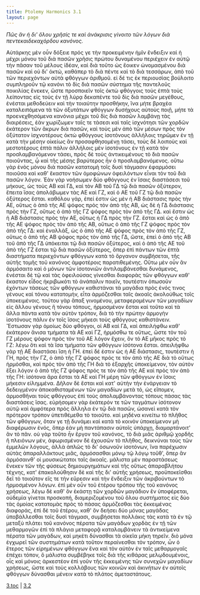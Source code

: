 ```yaml
---
title: Ptolemy Harmonics 3.1
layout: page
---
```




*Πῶς ἂν ἡ δι' ὅλου χρῆσίς τε καὶ ἀνάκρισις γίνοιτο τῶν λόγων διὰ πεντεκαιδεκαχόρδου κανόνος.*

Αὐτάρκης μὲν οὖν δόξειε πρός γε τὴν προκειμένην ἡμῖν ἔνδειξιν καὶ ἡ μέχρι μόνου τοῦ διὰ πασῶν χρῆσις πρώτου δυναμένου περιέχειν ἐν αὐτῷ τὴν πᾶσαν τοῦ μέλους ἰδέαν, καὶ διὰ τοῦτο ὡς ἔοικεν ὠνομασμένου διὰ πασῶν καὶ οὐ δι' ὀκτώ, καθάπερ τὸ διὰ πέντε καὶ τὸ διὰ τεσσάρων, ἀπὸ τοῦ τῶν περιεχόντων αὐτὰ φθόγγων ἀριθμοῦ. εἰ δέ τις ἐκ περιουσίας βούλοιτο συμπληροῦν τῷ κανόνι τὸ δὶς διὰ πασῶν σύστημα τῆς παντελοῦς ποικιλίας ἕνεκεν, ὥστε προσποιεῖν τοῖς ὀκτὼ φθόγγοις τοὺς ἑπτὰ τοὺς λείποντας εἰς τοὺς ἐν τῇ λύρᾳ δεκαπέντε τοῦ δὶς διὰ πασῶν μεγέθους, ἐνέσται μεθοδεύειν καὶ τὴν τοιαύτην προσθήκην, ἵνα μήτε βραχέα καταλειπόμενα τὰ τῶν ὀξυτάτων φθόγγων δυσήχους αὐτοὺς ποιῇ, μήτε τὰ προενεχθησόμενα κανόνια μέχρι τοῦ δὶς διὰ πασῶν λαμβάνῃ τὰς διαιρέσεις, ἐὰν χωρίζωμεν ταῖς τε τάσεσι καὶ ταῖς ἰσχνότησι τῶν χορδῶν ἑκάτερον τῶν ἄκρων διὰ πασῶν, καὶ τοὺς μὲν ἀπὸ τῶν μέσων πρὸς τὸν ὀξύτατον ἰσχνοτέρους ὀκτὼ φθόγγους ἰσοτόνους ἀλλήλοις τηρῶμεν ἐν τῇ κατὰ τὴν μέσην οἰκείως ἂν προσαφθησομένῃ τάσει, τοὺς δὲ λοιποὺς καὶ μεστοτέρους ἑπτὰ πάλιν ἀλλήλοις μὲν ἰσοτόνους ἐν τῇ κατὰ τὸν προσλαμβανόμενον τάσει, πρὸς δὲ τοὺς ἀντικειμένους τὸ διὰ πασῶν ποιοῦντας, ᾧ καὶ τῆς μέσης βαρύτερος ἦν ὁ προσλαμβανόμενος. οὕτω γὰρ ἑνὸς μόνου διὰ πασῶν κατατομὴ τοῖς δυσὶ τάγμασιν ἐφαρμόσει ποιοῦσα καὶ καθ' ἕκαστον τῶν ὁμοφώνων ὀφειλόντων εἶναι τὸν τοῦ διὰ πασῶν λόγον. Ἐὰν γὰρ νοήσωμεν δύο φθόγγους ἐν ἴσαις διαστάσεσι τοῦ μήκους, ὡς τοὺς ΑΒ καὶ ΓΔ, καὶ τὸν ΑΒ τοῦ ΓΔ τῷ διὰ πασῶν ὀξύτερον, ἔπειτα ἴσας ἀπολάβωμεν τὰς ΑΕ καὶ ΓΖ, καὶ ὁ ΑΕ τοῦ ΓΖ τῷ διὰ πασῶν ὀξύτερος ἔσται. καθόλου γάρ, ἐπεί ἐστιν ὡς μὲν ἡ ΑΒ διάστασις πρὸς τὴν ΑΕ, οὕτως ὁ ἀπὸ τῆς ΑΕ ψόφος πρὸς τὸν ἀπὸ τῆς ΑΒ, ὡς δὲ ἡ ΓΔ διάστασις πρὸς τὴν ΓΖ, οὕτως ὁ ἀπὸ τῆς ΓΖ ψόφος πρὸς τὸν ἀπὸ τῆς ΓΔ. καὶ ἔστιν ὡς ἡ ΑΒ διάστασις πρὸς τὴν ΑΕ, οὕτως ἡ ΓΔ πρὸς τὴν ΓΖ. ἔσται καὶ ὡς ὁ ἀπὸ τῆς ΑΕ ψόφος πρὸς τὸν ἀπὸ τῆς ΑΒ, οὕτως ὁ ἀπὸ τῆς ΓΖ ψόφος πρὸς τὸν ἀπὸ τῆς ΓΔ: καὶ ἐναλλάξ, ὡς ὁ ἀπὸ τῆς ΑΕ ψόφος πρὸς τὸν ἀπὸ τῆς ΓΖ, οὕτως ὁ ἀπὸ τῆς ΑΒ ψόφος πρὸς τὸν ἀπὸ τῆς ΓΔ, ὥστε, ἐπεὶ ὁ ἀπὸ τῆς ΑΒ τοῦ ἀπὸ τῆς ΓΔ ὑπόκειται τῷ διὰ πασῶν ὀξύτερος, καὶ ὁ ἀπὸ τῆς ΑΕ τοῦ ἀπὸ τῆς ΓΖ ἔσται τῷ διὰ πασῶν ὀξύτερος, ὅπερ ἐπὶ πάντων τῶν ἑπτὰ διαστήματα περιεχόντων φθόγγων κατὰ τὸ ὄργανον συμβήσεται, τῆς αὐτῆς τομῆς τοῦ κανόνος ἀμφοτέροις παρατιθεμένης. Οὕτω μὲν οὖν ἂν ἁρμόσαιτο καὶ ὁ μόνων τῶν ἰσοτονιῶν ἀντιλαμβάνεσθαι δυνάμενος, ἐνέσται δὲ τῷ καὶ τὰς ὀφειλούσας γίνεσθαι διαφορὰς τῶν φθόγγων καθ' ἕκαστον εἶδος ἠκριβωκότι τὸ ἀνάπαλιν ποιεῖν, τουτέστιν ὁπωσοῦν ἐχόντων τάσεως τῶν φθόγγων καθιστάναι τὰ μαγάδια πρὸς ἑνός τινος γένους καὶ τόνου κατατομήν, εἶτα ἁρμόζεσθαι ταῖς ἀκοαῖς ἀκολούθως τοῖς ὑποκειμένοις. τούτου γὰρ ἅπαξ γινομένου, μεταφερομένων τῶν μαγαδίων εἰς ἄλλου γένους ἢ τόνου τόπους, ἡρμοσμένον ἔσται καὶ τοῦτο καὶ τὰ ἄλλα πάντα κατὰ τὸν αὐτὸν τρόπον, διὰ τὸ τὴν πρώτην ἁρμογὴν ἰσοτόνους πάλιν ἐν τοῖς ἴσοις μήκεσι τοὺς φθόγγους καθιστάνειν. Ἔστωσαν γὰρ ὁμοίως δύο φθόγγοι, οἱ ΑΒ καὶ ΓΔ, καὶ ἀπειλήφθω καθ' ἑκάτερον ἄνισα τμήματα τὰ ΑΕ καὶ ΓΖ, ἡρμόσθω τε οὕτως, ὥστε τὸν τοῦ ΓΖ μέρους ψόφον πρὸς τὸν τοῦ ΑΕ λόγον ἔχειν, ὃν τὸ ΑΕ μῆκος πρὸς τὸ ΓΖ: λέγω ὅτι καὶ τὰ ἴσα τμήματα τῶν φθόγγων ἰσότονα ἔσται. ἀπειλήφθω γὰρ τῇ ΑΕ διαστάσει ἴση ἡ ΓΗ. ἐπεὶ δέ ἐστιν ὡς ἡ ΑΕ διάστασις, τουτέστιν ἡ ΓΗ, πρὸς τὴν ΓΖ, ὁ ἀπὸ τῆς ΓΖ ψόφος πρός τε τὸν ἀπὸ τῆς ΑΕ διὰ τὸ οὕτως ἡρμόσθαι, καὶ πρὸς τὸν ἀπὸ τῆς ΓΗ διὰ τὸ ἐξαρχῆς ὑποκείμενον, τὸν αὐτὸν ἕξει λόγον ὁ ἀπὸ τῆς ΓΖ ψόφος πρός τε τὸν ἀπὸ τῆς ΑΕ καὶ πρὸς τὸν ἀπὸ τῆς ΓΗ: ἰσότονα ἄρα ἔσται τὰ ΑΕ καὶ ΓΗ μέρη τῶν φθόγγων ἐν ἴσοις μήκεσιν εἰλημμένα. Δῆλον δὲ ἔσται καὶ κατ' αὐτὴν τὴν ἐνάργειαν τὸ δεδειγμένον ἀποκαθισταμένων τῶν μαγαδίων μετὰ τό, ὡς εἴπομεν, ἁρμοσθῆναι τοὺς φθόγγους ἐπὶ τοὺς ἀπολαμβάνοντας τόπους πάσας τὰς διαστάσεις ἴσας. εὑρήσομεν γὰρ ἑκάτερόν τε τῶν ταγμάτων ἰσότονον αὐτῷ καὶ ἀμφότερα πρὸς ἄλληλα ἐν τῷ διὰ πασῶν, ὡσανεὶ κατὰ τὸν πρότερον τρόπον ὑπετιθέμεθα τὸ τοιοῦτο. καὶ μηδένα κινείτω τὸ πλῆθος τῶν φθόγγων, ὅταν γε τῇ δυνάμει καὶ κατὰ τὸ κοινὸν ὑποκείμενον μὴ διαφέρωσιν ἑνός, ὅπερ ἐὰν μὴ παντάπασιν αὐτοῖς ὑπάρχῃ, διαμαρτάνοιτ' ἂν τὸ πᾶν. οὐ γὰρ τοῦτο ἦν ἔργον τοῦ κανόνος, τὸ διὰ μιᾶς ἀριθμῷ χορδῆς ἢ πλειόνων μέν, ἀφωρισμένον δὲ ἐχουσῶν τὸ πλῆθος, δεικνύναι τοὺς τῶν ἐμμελῶν λόγους, ἀλλὰ ἁπλῶς τὸ δι' ὁσωνοῦν ἰσοτόνων, ἵνα παρέχωσιν αὐτὰς ἀπαραλλάκτους μιᾶς, ἁρμόσασθαι μόνῳ τῷ λόγῳ τοῦθ', ὅπερ ἂν ἁρμόσαινθ' οἱ μουσικώτατοι ταῖς ἀκοαῖς. μάλιστα μὲν παραστάσεως ἕνεκεν τῶν τῆς φύσεως δημιουργημάτων καὶ τῆς οὕτως ἀπαραβλήτου τέχνης, κατ' ἐπακολούθησιν δὲ καὶ τῆς δι' αὐτῆς χρήσεως, προϋποκεῖσθαι δεῖ τὸ τοιοῦτον εἴς τε τὴν εὕρεσιν καὶ τὴν ἔνδειξιν τῶν ἀκριβούντων τὸ ἡρμοσμένον λόγων. ἐπὶ μὲν οὖν τοῦ ἑτέρου τρόπου τῆς τοῦ κανόνος χρήσεως, λέγω δὲ καθ' ὃν ἑκάστῃ τῶν χορδῶν μαγάδιον ἓν ὑποφέρεται, οὐδεμία γίνεται προσκοπή, διαμεριζομένου τοῦ ὅλου συστήματος εἰς δύο τὰς ὁμοίας κατατομὰς πρὸς τὸ πάσας ἁρμόζεσθαι τὰς ἐκκειμένας διαφοράς, ἐπὶ δὲ τοῦ ἑτέρου, καθ' ὃν δεήσει δύο μόνας μαγάδας ὑποβάλλεσθαι τοῖς δυσὶ τάγμασι, συμβήσεται πολλάκις τὰς κατὰ τὰ ἐν τῷ μεταξὺ πλάτει τοῦ κανόνος πέρατα τῶν μαγάδων χορδὰς ἐν τῇ τῶν μεθαρμογῶν ἐπὶ τὰ πλάγια μεταφορᾷ καταλαμβάνειν τὰ ἀντικείμενα πέρατα τῶν μαγάδων, καὶ μηκέτι δύνασθαι τὰ οἰκεῖα μήκη τηρεῖν. διὸ μόνα ἐγχωρεῖ τῶν συστημάτων κατὰ τοῦτον περαίνεσθαι τὸν τρόπον, ὧν ὁ ἕτερος τῶν εἰρημένων φθόγγων ἕνα καὶ τὸν αὐτὸν ἐν ταῖς μεθαρμογαῖς ἐπέχει τόπον, ὃ μάλιστα συμβέβηκε τοῖς διὰ τῆς κιθάρας μελῳδουμένοις, οἷς καὶ μόνοις ἀρκεστέον ἐπὶ γοῦν τῆς ἐκκειμένης τῶν συνεχῶν μαγαδίων χρήσεως, ὥστε καὶ τοὺς κολλάβους τῶν κοινῶν καὶ ἀκινήτων ἐν αὐτοῖς φθόγγων δύνασθαι μένειν κατὰ τὸ πλάτος ἀμεταστάτους.



[3.toc](../3.toc/) | [3.2](../3.2/) 

